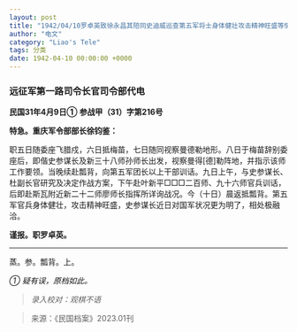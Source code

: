 ```yaml
---
layout: post
title: "1942/04/10罗卓英致徐永昌其陪同史迪威巡查第五军将士身体健壮攻击精神旺盛等情"
author: "电文"
category: "Liao's Tele"
tags: 分类
date: 1942-04-10 00:00:00 +0000
---
```


### 远征军第一路司令长官司令部代电
**民国31年4月9日①**
**参战甲（31）字第216号**

**特急。重庆军令部部长徐钧鉴：**

职五日随委座飞腊戍，六日抵梅苗，七日随同视察曼德勒地形。八日于梅苗辞别委座后，即偕史参谋长及新三十八师孙师长出发，视察曼得[德]勒阵地，并指示该师工作要领。当晚续赴瓢背，向第五军团长以上干部训话。九日上午，与史参谋长、杜副长官研究及决定作战方案，下午赴叶新平□□□二百师、九十六师官兵训话，后即赴斯瓦附近新二十二师廖师长指挥所详询战况。今（十日）晨返抵瓢背。第五军官兵身体健壮，攻击精神旺盛，史参谋长近日对国军状况更为明了，相处极融洽。

**谨报。职罗卓英。**

---
蒸。参。瓢背。上。

*① 疑有误，原档如此。*


>*录入校对：观棋不语*


> 来源：《民国档案》2023.01刊